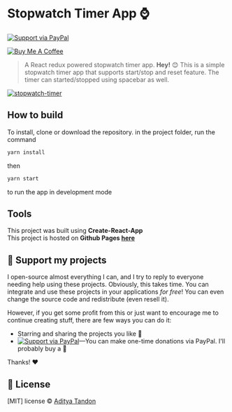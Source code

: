# Stopwatch Timer App :watch:

[![Support via PayPal][badge_paypal_donate]][paypal_donations]

<a href="https://paypal.me/adityatandon007" target="_blank"><img src="https://www.buymeacoffee.com/assets/img/custom_images/yellow_img.png" alt="Buy Me A Coffee"></a>

> A React redux powered stopwatch timer app.
**Hey!** :blush: This is a simple stopwatch timer app that supports start/stop and reset feature. The timer can started/stopped using spacebar as well.

[![stopwatch-timer](https://i.imgur.com/Q2vTYZq.png)](https://adityatandon007.github.io/stopwatch-timer)

## How to build

To install, clone or download the repository.
in the project folder, run the command

```javascript
yarn install
```

then

```javascript
yarn start
```

to run the app in development mode

## Tools

This project was built using **Create-React-App**  
This project is hosted on **Github Pages [here](https://adityatandon007.github.io/stopwatch-timer)**

## :sparkling_heart: Support my projects

I open-source almost everything I can, and I try to reply to everyone needing help using these projects. Obviously, this takes time. You can integrate and use these projects in your applications *for free*! You can even change the source code and redistribute (even resell it).

However, if you get some profit from this or just want to encourage me to continue creating stuff, there are few ways you can do it:

 - Starring and sharing the projects you like :rocket:
 - [![Support via PayPal][badge_paypal_donate]][paypal_donations]—You can make one-time donations via PayPal. I'll probably buy a :tea:

Thanks! :heart:

## :scroll: License

[MIT] license © [Aditya Tandon][website]

[badge_paypal_donate]: https://cdn.rawgit.com/twolfson/paypal-github-button/1.0.0/dist/button.svg
[paypal_donations]: https://www.paypal.me/adityatandon007
[website]: https://adityatandon007.github.io